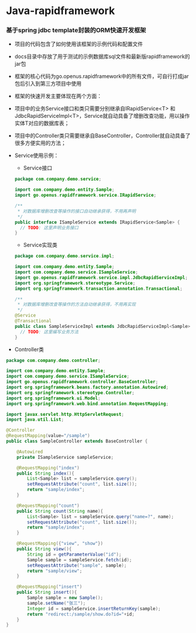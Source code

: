 # Java-rapidframework
### 基于spring jdbc template封装的ORM快速开发框架

- 项目的代码包含了如何使用该框架的示例代码和配置文件

- docs目录中存放了用于测试的示例数据库sql文件和最新版rapidframework的jar包

- 框架的核心代码为go.openus.rapidframework中的所有文件，可自行打成jar包后引入到第三方项目中使用

- 框架的快速开发主要体现在两个方面：

 - 项目中的业务Service接口和类只需要分别继承自IRapidService&lt;T&gt; 和 JdbcRapidServiceImpl&lt;T&gt;，Service就自动具备了增删改查功能，用以操作实体T对应的数据库表；

 - 项目中的Controller类只需要继承自BaseController，Controller就自动具备了很多方便实用的方法；

- Service使用示例：
  - Service接口

  ```java
  package com.company.demo.service;

  import com.company.demo.entity.Sample;
  import go.openus.rapidframework.service.IRapidService;

  /**
   * 对数据库增删改查等操作的接口自动继承获得，不用再声明
   */
  public interface ISampleService extends IRapidService<Sample> {
    // TODO: 这里声明业务接口
  }
  ```

  - Service实现类

  ```java
  package com.company.demo.service.impl;

  import com.company.demo.entity.Sample;
  import com.company.demo.service.ISampleService;
  import go.openus.rapidframework.service.impl.JdbcRapidServiceImpl;
  import org.springframework.stereotype.Service;
  import org.springframework.transaction.annotation.Transactional;

  /**
   * 对数据库增删改查等操作的方法自动继承获得，不用再实现
   */
  @Service
  @Transactional
  public class SampleServiceImpl extends JdbcRapidServiceImpl<Sample> implements ISampleService{
    // TODO: 这里编写业务方法
  }
  ```

 - Controller类

  ```java
  package com.company.demo.controller;

  import com.company.demo.entity.Sample;
  import com.company.demo.service.ISampleService;
  import go.openus.rapidframework.controller.BaseController;
  import org.springframework.beans.factory.annotation.Autowired;
  import org.springframework.stereotype.Controller;
  import org.springframework.ui.Model;
  import org.springframework.web.bind.annotation.RequestMapping;

  import javax.servlet.http.HttpServletRequest;
  import java.util.List;

  @Controller
  @RequestMapping(value="/sample")
  public class SampleController extends BaseController {

      @Autowired
      private ISampleService sampleService;

      @RequestMapping("index")
      public String index(){
          List<Sample> list = sampleService.query();
          setRequestAttribute("count", list.size());
          return "sample/index";
      }

      @RequestMapping("count")
      public String count(String name){
          List<Sample> list = sampleService.query("name=?", name);
          setRequestAttribute("count", list.size());
          return "sample/index";
      }

      @RequestMapping({"view", "show"})
      public String view(){
          String id = getParameterValue("id");
          Sample sample = sampleService.fetch(id);
          setRequestAttribute("sample", sample);
          return "sample/view";
      }

      @RequestMapping("insert")
      public String insert(){
          Sample sample = new Sample();
          sample.setName("张三");
          Integer id = sampleService.insertReturnKey(sample);
          return "redirect:/sample/show.do?id="+id;
      }
  }
  ```
